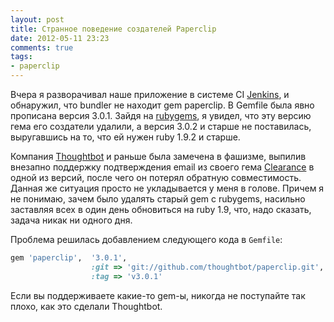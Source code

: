 ```yaml
---
layout: post
title: Странное поведение создателей Paperclip
date: 2012-05-11 23:23
comments: true
tags:
- paperclip
---
```


Вчера я разворачивал наше приложение в системе CI [Jenkins](http://jenkins-ci.org/), и обнаружил, что bundler не находит
gem paperclip. В Gemfile была явно прописана версия 3.0.1. Зайдя на [rubygems](https://rubygems.org/gems/paperclip/versions), я увидел,
что эту версию гема его создатели удалили, а версия 3.0.2 и старше не поставилась, выругавшись на то, что ей нужен ruby
1.9.2 и старше.

<!-- more -->

Компания [Thoughtbot](http://thoughtbot.com/) и раньше была замечена в фашизме, выпилив внезапно поддержку подтверждения
email из своего гема [Clearance](https://rubygems.org/gems/clearance) в одной из версий, после чего он потерял обратную
совместимость. Данная же ситуация просто не укладывается у меня в голове. Причем я не понимаю, зачем было удалять старый
gem с rubygems, насильно заставляя всех в один день обновиться на ruby 1.9, что, надо сказать, задача никак ни одного
дня.

Проблема решилась добавлением следующего кода в `Gemfile`:

```ruby
gem 'paperclip',  '3.0.1',
                  :git => 'git://github.com/thoughtbot/paperclip.git',
                  :tag => 'v3.0.1'
```

Если вы поддерживаете какие-то gem-ы, никогда не поступайте так плохо, как это сделали Thoughtbot.
